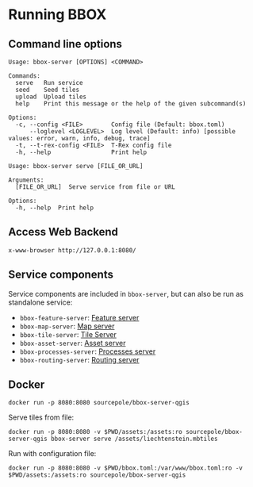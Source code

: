 # Running BBOX

## Command line options

```shell
Usage: bbox-server [OPTIONS] <COMMAND>

Commands:
  serve   Run service
  seed    Seed tiles
  upload  Upload tiles
  help    Print this message or the help of the given subcommand(s)

Options:
  -c, --config <FILE>        Config file (Default: bbox.toml)
      --loglevel <LOGLEVEL>  Log level (Default: info) [possible values: error, warn, info, debug, trace]
  -t, --t-rex-config <FILE>  T-Rex config file
  -h, --help                 Print help
```

```shell
Usage: bbox-server serve [FILE_OR_URL]

Arguments:
  [FILE_OR_URL]  Serve service from file or URL

Options:
  -h, --help  Print help
```

## Access Web Backend

    x-www-browser http://127.0.0.1:8080/


## Service components

Service components are included in `bbox-server`, but can also be run as standalone service:

- `bbox-feature-server`: [Feature server](feature-server/)
- `bbox-map-server`: [Map server](map-server/)
- `bbox-tile-server`: [Tile Server](tile-server/)
- `bbox-asset-server`: [Asset server](asset-server/)
- `bbox-processes-server`: [Processes server](processes-server/)
- `bbox-routing-server`: [Routing server](routing-server/)


## Docker

    docker run -p 8080:8080 sourcepole/bbox-server-qgis

Serve tiles from file:

    docker run -p 8080:8080 -v $PWD/assets:/assets:ro sourcepole/bbox-server-qgis bbox-server serve /assets/liechtenstein.mbtiles

Run with configuration file:

    docker run -p 8080:8080 -v $PWD/bbox.toml:/var/www/bbox.toml:ro -v $PWD/assets:/assets:ro sourcepole/bbox-server-qgis
